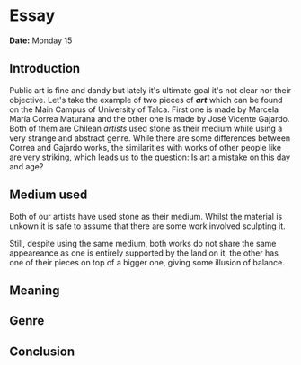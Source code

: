 # Essay
**Date:** Monday 15

## Introduction
Public art is fine and dandy but lately it's ultimate goal it's not clear nor their objective. Let's take the example of two pieces of ___art___ which can be found on the Main Campus of University of Talca. First one is made by Marcela María Correa Maturana and the other one is made by José Vicente Gajardo. Both of them are Chilean _artists_ used stone as their medium while using a very strange and abstract genre. While there are some differences between Correa and Gajardo works, the similarities with works of other people like are very striking, which leads us to the question: Is art a mistake on this day and age?

## Medium used
Both of our artists have used stone as their medium. Whilst the material is unkown it is safe to assume that there are some work involved sculpting it. 

Still, despite using the same medium, both works do not share the same appeareance as one is entirely supported by the land on it, the other has one of their pieces on top of a bigger one, giving some illusion of balance.

## Meaning

## Genre
## Conclusion
